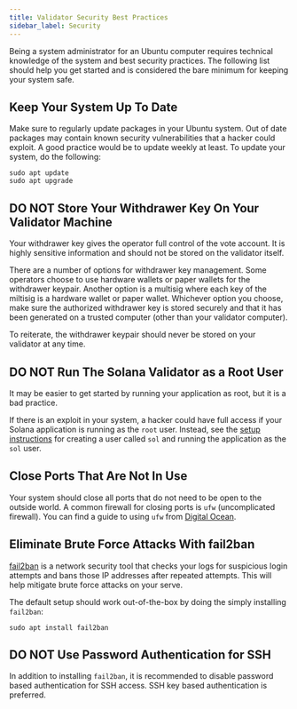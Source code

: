 ```yaml
---
title: Validator Security Best Practices
sidebar_label: Security
---
```


Being a system administrator for an Ubuntu computer requires technical knowledge of the system and best security practices. The following list should help you get started and is considered the bare minimum for keeping your system safe.

## Keep Your System Up To Date

Make sure to regularly update packages in your Ubuntu system. Out of date packages may contain known security vulnerabilities that a hacker could exploit. A good practice would be to update weekly at least. To update your system, do the following:

```
sudo apt update
sudo apt upgrade
```

## DO NOT Store Your Withdrawer Key On Your Validator Machine

Your withdrawer key gives the operator full control of the vote account. It is highly sensitive information and should not be stored on the validator itself.

There are a number of options for withdrawer key management.  Some operators choose to use hardware wallets or paper wallets for the withdrawer keypair.  Another option is a multisig where each key of the miltisig is a hardware wallet or paper wallet. Whichever option you choose, make sure the authorized withdrawer key is stored securely and that it has been generated on a trusted computer (other than your validator computer).

To reiterate, the withdrawer keypair should never be stored on your validator at any time.

## DO NOT Run The Solana Validator as a Root User

It may be easier to get started by running your application as root, but it is a bad practice.

If there is an exploit in your system, a hacker could have full access if your Solana application is running as the `root` user. Instead, see the [setup instructions](../get-started/setup-a-validator.md#sol-user) for creating a user called `sol` and running the application as the `sol` user.

## Close Ports That Are Not In Use

Your system should close all ports that do not need to be open to the outside world. A common firewall for closing ports is `ufw` (uncomplicated firewall). You can find a guide to using `ufw` from [Digital Ocean](https://www.digitalocean.com/community/tutorials/ufw-essentials-common-firewall-rules-and-commands).

## Eliminate Brute Force Attacks With fail2ban

[fail2ban](https://github.com/fail2ban/fail2ban) is a network security tool that checks your logs for suspicious login attempts and bans those IP addresses after repeated attempts. This will help mitigate brute force attacks on your serve.

The default setup should work out-of-the-box by doing the simply installing `fail2ban`:

```
sudo apt install fail2ban
```

## DO NOT Use Password Authentication for SSH

In addition to installing `fail2ban`, it is recommended to disable password based authentication for SSH access.  SSH key based authentication is preferred.